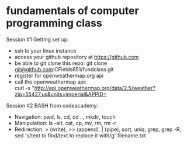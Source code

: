 # fundamentals of computer programming class  

Session #1 Getting set up:  
- ssh to your linux instance
- access your github repository at https://github.com
- be able to git clone this repo: git clone git@github.com:CFields651/fundclass.git
- register for openweathermap.org api
- call the openweathermap api:  
curl -s "http://api.openweathermap.org/data/2.5/weather?zip=55427,us&units=imperial&APPID=  

Session #2 BASH from codeacademy:   
- Navigation: pwd, ls, cd, cd .., mkdir, touch  
- Manipulation: ls -alt, cat, cp, mv, rm, rm -r  
- Redirection: > (write), >> (append), | (pipe), sort, uniq, grep, grep -R, sed 's/text to find/text to replace it with/g' filename.txt  
